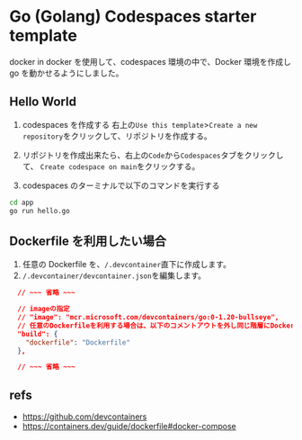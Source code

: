 # Go (Golang) Codespaces starter template

docker in docker を使用して、codespaces 環境の中で、Docker 環境を作成し go を動かせるようにしました。

## Hello World

1. codespaces を作成する
   右上の`Use this template`>`Create a new repository`をクリックして、リポジトリを作成する。

2. リポジトリを作成出来たら、右上の`Code`から`Codespaces`タブをクリックして、 `Create codespace on main`をクリックする。

3. codespaces のターミナルで以下のコマンドを実行する

```bash
cd app
go run hello.go
```

## Dockerfile を利用したい場合

1. 任意の Dockerfile を、`/.devcontainer`直下に作成します。
2. `/.devcontainer/devcontainer.json`を編集します。

```json
  // ~~~ 省略 ~~~

  // imageの指定
  // "image": "mcr.microsoft.com/devcontainers/go:0-1.20-bullseye",
  // 任意のDockerfileを利用する場合は、以下のコメントアウトを外し同じ階層にDockerfileを配置して、imageをコメントアウト。
  "build": {
    "dockerfile": "Dockerfile"
  },

  // ~~~ 省略 ~~~
```

## refs

- https://github.com/devcontainers
- https://containers.dev/guide/dockerfile#docker-compose
